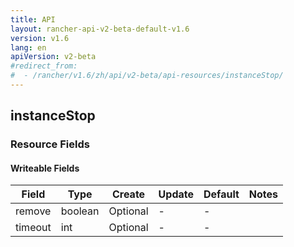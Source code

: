 ```yaml
---
title: API
layout: rancher-api-v2-beta-default-v1.6
version: v1.6
lang: en
apiVersion: v2-beta
#redirect_from:
#  - /rancher/v1.6/zh/api/v2-beta/api-resources/instanceStop/
---
```


## instanceStop



### Resource Fields

#### Writeable Fields

Field | Type | Create | Update | Default | Notes
---|---|---|---|---|---
remove | boolean | Optional | - | - | 
timeout | int | Optional | - | - | 



<br>
